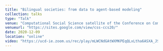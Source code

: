 ```yaml
---
title: "Bilingual societies: from data to agent-based modeling"
collection: talks
type: "Talk"
venue: "Computational Social Science satellite of the Conference on Complex Systems"
venueurl: "https://sites.google.com/view/css-ccs20/"
date: 2020-12-09
location: "online"
video: "https://ucd-ie.zoom.us/rec/play/mLWCNdGAtWXMKPEqQLxLtha6ASXA_JSrEMIdDuVmJenl3MIeQoqiZDzpazmEiOcgsSe9V2py7FMrYrO4.Ayzf5k_l3oTlWN4w?startTime=1607515255000"
---
```

